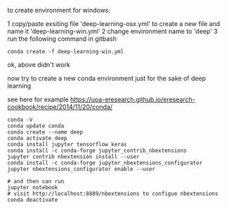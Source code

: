 to create environment for windows:

1 copy/paste exsiting file 'deep-learning-osx.yml' to create a new file and name it 'deep-learning-win.yml'
2 change environment name to 'deep'
3 run the following command in gitbash
```
conda create -f deep-learning-win.yml
```

ok, above didn't work


now try to create a new conda environment just for the sake of deep learning

see here for example https://uoa-eresearch.github.io/eresearch-cookbook/recipe/2014/11/20/conda/

```
conda -V
conda update conda
conda create --name deep
conda activate deep
conda install jupyter tensorflow keras 
conda install -c conda-forge jupyter_contrib_nbextensions
jupyter contrib nbextension install --user
conda install -c conda-forge jupyter_nbextensions_configurator
jupyter nbextensions_configurator enable --user

# and then can run 
jupyter notebook
# visit http://localhost:8889/nbextensions to configue nbextensions
conda deactivate
```